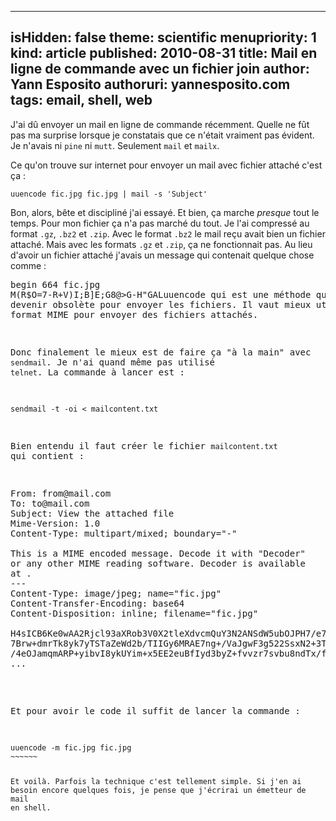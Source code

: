 -----
isHidden:       false
theme: scientific
menupriority:   1
kind:           article
published: 2010-08-31
title: Mail en ligne de commande avec un fichier join
author: Yann Esposito
authoruri: yannesposito.com
tags:  email, shell, web
-----

J'ai dû envoyer un mail en ligne de commande récemment. 
Quelle ne fût pas ma surprise lorsque je constatais que ce n'était vraiment pas évident.
Je n'avais ni `pine` ni `mutt`. Seulement `mail` et `mailx`.

Ce qu'on trouve sur internet pour envoyer un mail avec fichier attaché c'est ça :

~~~~~~ {.zsh}
uuencode fic.jpg fic.jpg | mail -s 'Subject'
~~~~~~

Bon, alors, bête et discipliné j'ai essayé. 
Et bien, ça marche _presque_ tout le temps. 
Pour mon fichier ça n'a pas marché du tout. 
Je l'ai compressé au format `.gz`, `.bz2` et `.zip`.
Avec le format `.bz2` le mail reçu avait bien un fichier attaché. 
Mais avec les formats `.gz` et `.zip`, ça ne fonctionnait pas. 
Au lieu d'avoir un fichier attaché j'avais un message qui contenait quelque chose comme :

<pre>
begin 664 fic.jpg
M(R$O=7-R+V)I;B]E;G8@>G-H"GAL<STD,0H*9F]R(&QI;F4@:6X@)"@\("1X
M;',@*0H@("`@9&-R/20H96-H;R`D;&EN92!\(&%W:R`M1EP[("=[<')I;G0@
...
M93U<(FUO='-<(CX\=F%L=64^/&ET96T@;F%M93U<(F-T>%]M8UPB/BD\=F%L
M=64O/B@\+VET96T^*2-<)#$\=F%L=64^)&ME>7=O<F1S/"]V86QU93Y<)#(C
end
</pre>

Pas très lisible. 
Après pas mal de recherche j'ai trouvé la solution.
Le problème c'est `uuencode` qui est une méthode qui devrait devenir obsolète pour envoyer les fichiers. 
Il vaut mieux utiliser le format MIME pour envoyer des fichiers attachés.

Donc finalement le mieux est de faire ça "à la main" avec `sendmail`.
Je n'ai quand même pas utilisé `telnet`.
La commande à lancer est :

~~~~~~ {.zsh}
sendmail -t -oi < mailcontent.txt
~~~~~~

Bien entendu il faut créer le fichier `mailcontent.txt` qui contient :

<pre>
From: from@mail.com
To: to@mail.com
Subject: View the attached file
Mime-Version: 1.0
Content-Type: multipart/mixed; boundary="-"

This is a MIME encoded message. Decode it with "Decoder"
or any other MIME reading software. Decoder is available
at <http://www.etresoft.com>.
---
Content-Type: image/jpeg; name="fic.jpg"
Content-Transfer-Encoding: base64
Content-Disposition: inline; filename="fic.jpg"

H4sICB6Ke0wAA2Rjcl93aXRob3V0X2tleXdvcmQuY3N2ANSdW5ubOJPH7/e7
7Brw+dmrTk8yk7yTSTaZeWd2b/TIIGy6MRAE7ng+/VaJgwF3g522SsxN2+3T
/4eOJamqmARP+yibvI8ykUYim+x5EE2euBfIyd3byZ+fvvzr7svbu8ndTx/f
...
</pre>

Et pour avoir le code il suffit de lancer la commande :

<code classs="zsh">
uuencode -m fic.jpg fic.jpg
~~~~~~

Et voilà. 
Parfois la technique c'est tellement simple.
Si j'en ai besoin encore quelques fois, je pense que j'écrirai un émetteur de mail en shell.
